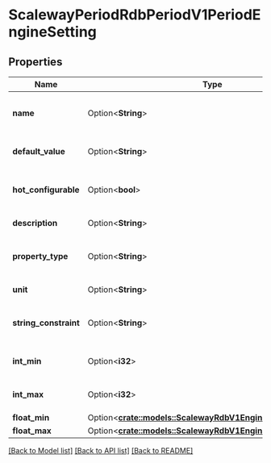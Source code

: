 # ScalewayPeriodRdbPeriodV1PeriodEngineSetting

## Properties

Name | Type | Description | Notes
------------ | ------------- | ------------- | -------------
**name** | Option<**String**> | Setting name from database engine | [optional]
**default_value** | Option<**String**> | Value set when not specified | [optional]
**hot_configurable** | Option<**bool**> | Setting can be applied without restarting | [optional]
**description** | Option<**String**> | Setting description | [optional]
**property_type** | Option<**String**> | Setting type | [optional][default to Boolean]
**unit** | Option<**String**> | Setting base unit | [optional]
**string_constraint** | Option<**String**> | Validation regex for string type settings | [optional]
**int_min** | Option<**i32**> | Minimum value for int types | [optional]
**int_max** | Option<**i32**> | Maximum value for int types | [optional]
**float_min** | Option<[**crate::models::ScalewayRdbV1EngineSettingFloatMin**](scaleway_rdb_v1_EngineSetting_float_min.md)> |  | [optional]
**float_max** | Option<[**crate::models::ScalewayRdbV1EngineSettingFloatMax**](scaleway_rdb_v1_EngineSetting_float_max.md)> |  | [optional]

[[Back to Model list]](../README.md#documentation-for-models) [[Back to API list]](../README.md#documentation-for-api-endpoints) [[Back to README]](../README.md)


